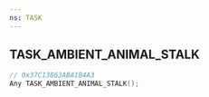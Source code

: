 ```yaml
---
ns: TASK
---
```

## TASK_AMBIENT_ANIMAL_STALK

```c
// 0x37C13863ABA1B4A3
Any TASK_AMBIENT_ANIMAL_STALK();
```

